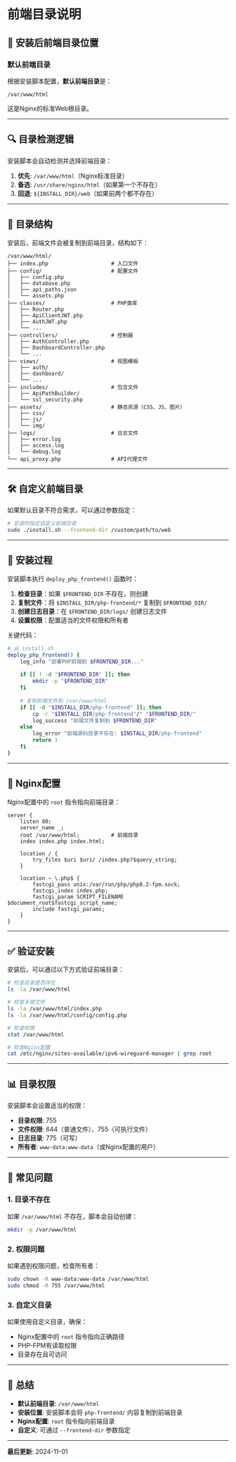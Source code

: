# 前端目录说明

## 📁 安装后前端目录位置

### 默认前端目录

根据安装脚本配置，**默认前端目录**是：

```
/var/www/html
```

这是Nginx的标准Web根目录。

---

## 🔍 目录检测逻辑

安装脚本会自动检测并选择前端目录：

1. **优先**: `/var/www/html`（Nginx标准目录）
2. **备选**: `/usr/share/nginx/html`（如果第一个不存在）
3. **回退**: `${INSTALL_DIR}/web`（如果前两个都不存在）

---

## 📂 目录结构

安装后，前端文件会被复制到前端目录，结构如下：

```
/var/www/html/
├── index.php                    # 入口文件
├── config/                      # 配置文件
│   ├── config.php
│   ├── database.php
│   ├── api_paths.json
│   └── assets.php
├── classes/                     # PHP类库
│   ├── Router.php
│   ├── ApiClientJWT.php
│   ├── AuthJWT.php
│   └── ...
├── controllers/                 # 控制器
│   ├── AuthController.php
│   ├── DashboardController.php
│   └── ...
├── views/                       # 视图模板
│   ├── auth/
│   ├── dashboard/
│   └── ...
├── includes/                    # 包含文件
│   ├── ApiPathBuilder/
│   └── ssl_security.php
├── assets/                      # 静态资源（CSS、JS、图片）
│   ├── css/
│   ├── js/
│   └── img/
├── logs/                        # 日志文件
│   ├── error.log
│   ├── access.log
│   └── debug.log
└── api_proxy.php                # API代理文件
```

---

## 🛠️ 自定义前端目录

如果默认目录不符合需求，可以通过参数指定：

```bash
# 安装时指定自定义前端目录
sudo ./install.sh --frontend-dir /custom/path/to/web
```

---

## 📝 安装过程

安装脚本执行 `deploy_php_frontend()` 函数时：

1. **检查目录**：如果 `$FRONTEND_DIR` 不存在，则创建
2. **复制文件**：将 `$INSTALL_DIR/php-frontend/*` 复制到 `$FRONTEND_DIR/`
3. **创建日志目录**：在 `$FRONTEND_DIR/logs/` 创建日志文件
4. **设置权限**：配置适当的文件权限和所有者

关键代码：

```bash
# 从 install.sh
deploy_php_frontend() {
    log_info "部署PHP前端到 $FRONTEND_DIR..."
    
    if [[ ! -d "$FRONTEND_DIR" ]]; then
        mkdir -p "$FRONTEND_DIR"
    fi
    
    # 复制前端文件到 /var/www/html
    if [[ -d "$INSTALL_DIR/php-frontend" ]]; then
        cp -r "$INSTALL_DIR/php-frontend"/* "$FRONTEND_DIR/"
        log_success "前端文件复制到 $FRONTEND_DIR"
    else
        log_error "前端源码目录不存在: $INSTALL_DIR/php-frontend"
        return 1
    fi
}
```

---

## 🔧 Nginx配置

Nginx配置中的 `root` 指令指向前端目录：

```nginx
server {
    listen 80;
    server_name _;
    root /var/www/html;          # 前端目录
    index index.php index.html;
    
    location / {
        try_files $uri $uri/ /index.php?$query_string;
    }
    
    location ~ \.php$ {
        fastcgi_pass unix:/var/run/php/php8.2-fpm.sock;
        fastcgi_index index.php;
        fastcgi_param SCRIPT_FILENAME $document_root$fastcgi_script_name;
        include fastcgi_params;
    }
}
```

---

## ✅ 验证安装

安装后，可以通过以下方式验证前端目录：

```bash
# 检查目录是否存在
ls -la /var/www/html

# 检查关键文件
ls -la /var/www/html/index.php
ls -la /var/www/html/config/config.php

# 检查权限
stat /var/www/html

# 检查Nginx配置
cat /etc/nginx/sites-available/ipv6-wireguard-manager | grep root
```

---

## 📊 目录权限

安装脚本会设置适当的权限：

- **目录权限**: 755
- **文件权限**: 644（普通文件）、755（可执行文件）
- **日志目录**: 775（可写）
- **所有者**: `www-data:www-data`（或Nginx配置的用户）

---

## 🚨 常见问题

### 1. 目录不存在

如果 `/var/www/html` 不存在，脚本会自动创建：

```bash
mkdir -p /var/www/html
```

### 2. 权限问题

如果遇到权限问题，检查所有者：

```bash
sudo chown -R www-data:www-data /var/www/html
sudo chmod -R 755 /var/www/html
```

### 3. 自定义目录

如果使用自定义目录，确保：
- Nginx配置中的 `root` 指令指向正确路径
- PHP-FPM有读取权限
- 目录存在且可访问

---

## 📝 总结

- **默认前端目录**: `/var/www/html`
- **安装位置**: 安装脚本会将 `php-frontend/` 内容复制到前端目录
- **Nginx配置**: `root` 指令指向前端目录
- **自定义**: 可通过 `--frontend-dir` 参数指定

---

**最后更新**: 2024-11-01

